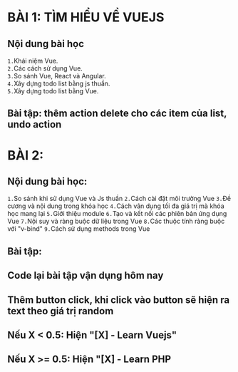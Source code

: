 # BÀI 1: TÌM HIỂU VỀ VUEJS
## Nội dung bài học
`1.`Khái niệm Vue.  
`2.`Các cách sử dụng Vue.  
`3.`So sánh Vue, React và Angular.  
`4.`Xây dựng todo list bằng js thuần.  
`5.`Xây dựng todo list bằng Vue.  
## Bài tập: thêm action delete cho các item của list, undo action

# BÀI 2:

## Nội dung bài học:
`1.`So sánh khi sử dụng Vue và Js thuần
`2.`Cách cài đặt môi trường Vue
`3.`Đề cương và nội dung trong khóa học
`4.`Cách vân dụng tối đa giá trị mà khóa học mang lại
`5.`Giới thiệu module
`6.`Tạo và kết nối các phiên bản ứng dụng Vue
`7.`Nội suy và ràng buộc dữ liệu trong Vue
`8.`Các thuộc tính ràng buộc với "v-bind"
`9.`Cách sử dụng methods trong Vue

## Bài tập:
## Code lại bài tập vận dụng hôm nay
## Thêm button click, khi click vào button sẽ hiện ra text theo giá trị random
## Nếu X < 0.5: Hiện "[X] - Learn Vuejs"
## Nếu X >= 0.5: Hiện "[X] - Learn PHP